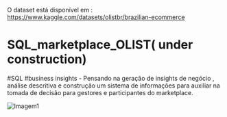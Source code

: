 O dataset está disponível em : https://www.kaggle.com/datasets/olistbr/brazilian-ecommerce


# SQL_marketplace_OLIST( under construction)
#SQL #business insights - Pensando na geração de insights de negócio , análise descritiva e construção um sistema de informações para auxiliar na tomada de decisão para gestores e participantes do  marketplace.

 

![Imagem1](https://user-images.githubusercontent.com/88970737/234871631-6cc57446-008a-4a91-b721-12a0fa95f0c0.png)

